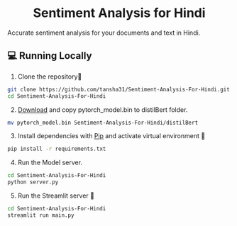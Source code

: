 <h1 align="center">
Sentiment Analysis for Hindi
</h1>

Accurate sentiment analysis for your documents and text in Hindi.

## 💻 Running Locally

1. Clone the repository📂

```bash
git clone https://github.com/tansha31/Sentiment-Analysis-For-Hindi.git
cd Sentiment-Analysis-For-Hindi
```

2. [Download](https://drive.google.com/file/d/1Tqx3tX5pcBHFpy-04OsYODepjiRV2MMy/view?usp=share_link) and copy pytorch_model.bin to distilBert folder.

```bash
mv pytorch_model.bin Sentiment-Analysis-For-Hindi/distilBert
```

3. Install dependencies with [Pip](https://pypi.org/project/pip) and activate virtual environment 🔨

```bash
pip install -r requirements.txt
```

4. Run the Model server.

```bash
cd Sentiment-Analysis-For-Hindi
python server.py
```

5. Run the Streamlit server 🚀

```bash
cd Sentiment-Analysis-For-Hindi
streamlit run main.py
```

